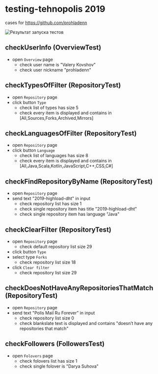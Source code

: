 # testing-tehnopolis 2019 
cases for https://github.com/prohladenn

![Результат запуска тестов](https://github.com/prohladenn/final-project/src/test/resources/testres.jpg)

## checkUserInfo (OverviewTest)
- open `Overview` page
  - check user name is "Valery Kovshov"
  - check user nickname "prohladenn"

## checkTypesOfFilter (RepositoryTest)
- open `Repository` page
- click button `Type`
  - check list of types has size 5
  - check every item is displayed and contains in [All,Sources,Forks,Archived,Mirrors]
  
## checkLanguagesOfFilter (RepositoryTest)
- open `Repository` page
- click button `Language`
  - check list of languages has size 8
  - check every item is displayed and contains in [All,Java,Scala,Kotlin,JavaScript,C++,CSS,C#]
  
## checkFindRepositoryByName (RepositoryTest)
- open `Repository` page
- send text "2019-highload-dht" in input
  - check repository list has size 1
  - check single repository item has title "2019-highload-dht"
  - check single repository item has language "Java"
  
## checkClearFilter (RepositoryTest)
- open `Repository` page
  - check default repository list size 29
- click button `Type`
- select type `Forks`
  - check repository list size 18
- click `Clear filter`
  - check repository list size 29
  
## checkDoesNotHaveAnyRepositoriesThatMatch (RepositoryTest)
- open `Repository` page
- send text "Polis Mail Ru Forever" in input
  - check repository list size 0
  - check blankslate text is displayed and contains "doesn’t have any repositories that match"
  
## checkFollowers (FollowersTest)
- open `Folovers` page
  - check folovers list has size 1
  - check single folover is "Darya Suhova"
